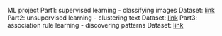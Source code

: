 ML project
Part1: supervised learning - classifying images
Dataset: <a href="https://scikit-learn.org/stable/modules/generated/sklearn.datasets.load_digits.html">link</a>
Part2: unsupervised learning - clustering text
Dataset: <a href="https://www.kaggle.com/datasets/lakshmi25npathi/imdb-dataset-of-50k-movie-reviews/data">link</a>
Part3: association rule learning - discovering patterns
Dataset: <a href="https://www.kaggle.com/datasets/heeraldedhia/groceries-dataset">link</a>
